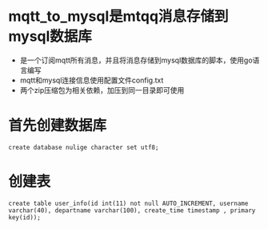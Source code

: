 # mqtt_to_mysql是mtqq消息存储到mysql数据库

- 是一个订阅mqtt所有消息，并且将消息存储到mysql数据库的脚本，使用go语言编写
- mqtt和mysql连接信息使用配置文件config.txt
- 两个zip压缩包为相关依赖，加压到同一目录即可使用

# 首先创建数据库
```
create database nulige character set utf8;
```

# 创建表
```
create table user_info(id int(11) not null AUTO_INCREMENT, username varchar(40), departname varchar(100), create_time timestamp , primary key(id));
```
